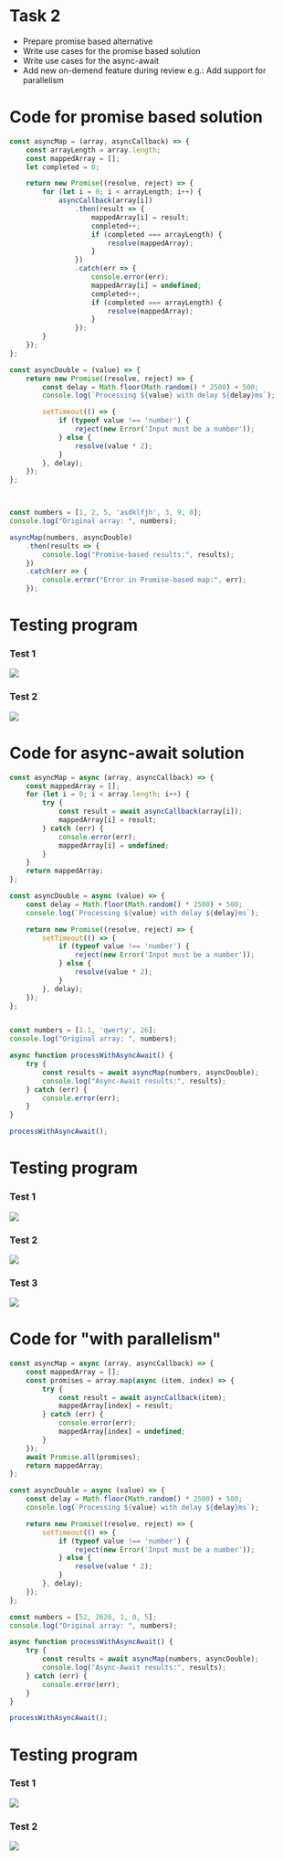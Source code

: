 # Task 2
  * Prepare promise based alternative
  * Write use cases for the promise based solution
  * Write use cases for the async-await
  * Add new on-demend feature during review
    e.g.: Add support for parallelism


# Code for promise based solution
```js
const asyncMap = (array, asyncCallback) => {
    const arrayLength = array.length;
    const mappedArray = [];
    let completed = 0;

    return new Promise((resolve, reject) => {
        for (let i = 0; i < arrayLength; i++) {
            asyncCallback(array[i])
                .then(result => {
                    mappedArray[i] = result;
                    completed++;
                    if (completed === arrayLength) {
                        resolve(mappedArray);
                    }
                })
                .catch(err => {
                    console.error(err);
                    mappedArray[i] = undefined;
                    completed++;
                    if (completed === arrayLength) {
                        resolve(mappedArray);
                    }
                });
        }
    });
};

const asyncDouble = (value) => {
    return new Promise((resolve, reject) => {
        const delay = Math.floor(Math.random() * 2500) + 500;
        console.log(`Processing ${value} with delay ${delay}ms`);

        setTimeout(() => {
            if (typeof value !== 'number') {
                reject(new Error('Input must be a number'));
            } else {
                resolve(value * 2);
            }
        }, delay);
    });
};



const numbers = [1, 2, 5, 'asdklfjh', 3, 9, 0];
console.log("Original array: ", numbers);

asyncMap(numbers, asyncDouble)
    .then(results => {
        console.log("Promise-based results:", results);
    })
    .catch(err => {
        console.error("Error in Promise-based map:", err);
    });
```

# Testing program

### Test 1
<img src="./media/lab_2_promise_solution_test_1.png">

### Test 2
<img src="./media/lab_2_promise_solution_test_2.png">


# Code for async-await solution
```js
const asyncMap = async (array, asyncCallback) => {
    const mappedArray = [];
    for (let i = 0; i < array.length; i++) {
        try {
            const result = await asyncCallback(array[i]);
            mappedArray[i] = result;
        } catch (err) {
            console.error(err);
            mappedArray[i] = undefined;
        }
    }
    return mappedArray;
};

const asyncDouble = async (value) => {
    const delay = Math.floor(Math.random() * 2500) + 500;
    console.log(`Processing ${value} with delay ${delay}ms`);

    return new Promise((resolve, reject) => {
        setTimeout(() => {
            if (typeof value !== 'number') {
                reject(new Error('Input must be a number'));
            } else {
                resolve(value * 2);
            }
        }, delay);
    });
};


const numbers = [1.1, 'qwerty', 26];
console.log("Original array: ", numbers);

async function processWithAsyncAwait() {
    try {
        const results = await asyncMap(numbers, asyncDouble);
        console.log("Async-Await results:", results);
    } catch (err) {
        console.error(err);
    }
}

processWithAsyncAwait();
```

# Testing program

### Test 1
<img src="./media/lab_2_async_await_solution_test_1.png">

### Test 2
<img src="./media/lab_2_async_await_solution_test_2.png">

### Test 3
<img src="./media/lab_2_async_await_solution_test_3.png">


# Code for "with parallelism"
```js
const asyncMap = async (array, asyncCallback) => {
    const mappedArray = [];
    const promises = array.map(async (item, index) => {
        try {
            const result = await asyncCallback(item);
            mappedArray[index] = result;
        } catch (err) {
            console.error(err);
            mappedArray[index] = undefined;
        }
    });
    await Promise.all(promises);
    return mappedArray;
};

const asyncDouble = async (value) => {
    const delay = Math.floor(Math.random() * 2500) + 500;
    console.log(`Processing ${value} with delay ${delay}ms`);

    return new Promise((resolve, reject) => {
        setTimeout(() => {
            if (typeof value !== 'number') {
                reject(new Error('Input must be a number'));
            } else {
                resolve(value * 2);
            }
        }, delay);
    });
};

const numbers = [52, 2626, 1, 0, 5];
console.log("Original array: ", numbers);

async function processWithAsyncAwait() {
    try {
        const results = await asyncMap(numbers, asyncDouble);
        console.log("Async-Await results:", results);
    } catch (err) {
        console.error(err);
    }
}

processWithAsyncAwait();
```

# Testing program

### Test 1
<img src="./media/lab_2_solution_with_parallelism_test_1.png">

### Test 2
<img src="./media/lab_2_solution_with_parallelism_test_2.png">
